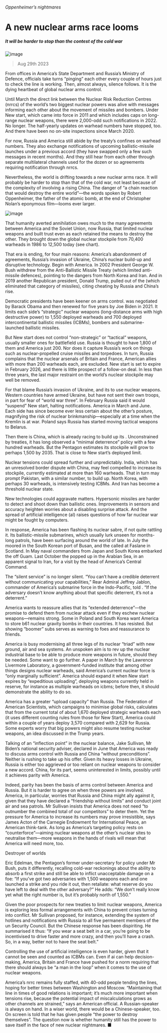 ###### Oppenheimer’s nightmares
# A new nuclear arms race looms 
##### It will be harder to stop than the contest of the cold war 
![image](images/20230902_IRD001.jpg) 
> Aug 29th 2023 
From offices in America’s State Department and Russia’s Ministry of Defence, officials take turns “pinging” each other every couple of hours just to check the line is working. Then, almost always, silence follows. It is the dying heartbeat of global nuclear arms control.
Until March the direct link between the Nuclear Risk Reduction Centres (nrrcs) of the world’s two biggest nuclear powers was alive with messages informing each other about the movement of missiles and bombers. Under New start, which came into force in 2011 and which includes caps on long-range nuclear weapons, there were 2,000-odd such notifications in 2022. No longer. The half-yearly updates on warhead numbers have stopped, too. And there have been no on-site inspections since March 2020. 
For now, Russia and America still abide by the treaty’s confines on warhead numbers. They also exchange notifications of upcoming ballistic-missile launches under a previous accord (they have swapped only a few such messages in recent months). And they still hear from each other through separate multilateral channels used for the dozen or so agreements requiring notification through nrrcs.
Nevertheless, the world is drifting towards a new nuclear arms race. It will probably be harder to stop than that of the cold war, not least because of the complexity of  involving a rising China. The danger of “a chain reaction that would destroy the entire world”—the words spoken by Robert Oppenheimer, the father of the atomic bomb, at the end of Christopher Nolan’s eponymous film—looms ever larger.
![image](images/20230902_IRC348.png) 

That humanity averted annihilation owes much to the many agreements between America and the Soviet Union, now Russia, that limited nuclear weapons and built trust even as each retained the means to destroy the other. They brought down the global nuclear stockpile from 70,400 warheads in 1986 to 12,500 today (see chart). 
That era is ending, for four main reasons: America’s abandonment of agreements, Russia’s invasion of Ukraine, China’s nuclear build-up and disruptive technology. Begin with America. In 2002 President George W. Bush withdrew from the Anti-Ballistic Missile Treaty (which limited anti-missile defences), pointing to the dangers from North Korea and Iran. And in 2019 another Republican president, Donald Trump, pulled out of the  (which eliminated that category of missiles), citing cheating by Russia and China’s rise. 
Democratic presidents have been keener on arms control.  was negotiated by Barack Obama and then renewed for five years by Joe Biden in 2021. It limits each side’s “strategic” nuclear weapons (long-distance arms with high destructive power) to 1,550 deployed warheads and 700 deployed intercontinental ballistic missiles (ICBMs), bombers and submarine-launched ballistic missiles.
But New start does not control “non-strategic” or “tactical” weapons, usually smaller ones for battlefield use. Russia is thought to have 1,800 of them and America just 200. Nor does it capture Russia’s work on things such as nuclear-propelled cruise missiles and torpedoes. In turn, Russia complains that the nuclear arsenals of Britain and France, American allies with more than 200 warheads each, are excluded. New start is set to expire in February 2026, and there is little prospect of a follow-on deal. In less than three years, the last major restraint on the world’s nuclear stockpile may well be removed.
For that blame Russia’s invasion of Ukraine, and its  to use nuclear weapons. Western countries have armed Ukraine, but have not sent their own troops, in part for fear of “world war three”. In February Russia said it would “suspend” New start, halting notifications. America  in March and June. Each side has since become ever less certain about the other’s posture, magnifying the risk of nuclear brinkmanship—especially at a time when the Kremlin is at war. Poland says Russia has started moving tactical weapons to Belarus. 
Then there is China, which is already racing to build up its . Unconstrained by treaties, it has long observed a “minimal deterrence” policy with a few hundred warheads. But the Pentagon estimates its stockpile will grow to perhaps 1,500 by 2035. That is close to New start’s deployed limit.
Nuclear tensions could spread further and unpredictably. India, which has an unresolved border dispute with China, may feel compelled to increase its stockpile, currently estimated at more than 160 warheads. That in turn may prompt Pakistan, with a similar number, to build up. North Korea, with perhaps 30 warheads, is intensively testing ICBMs. And Iran has become a threshold nuclear state.
New technologies could aggravate matters. Hypersonic missiles are harder to detect and shoot down than ballistic ones. Improvements in sensors and accuracy heighten worries about a disabling surprise attack. And the spread of artificial intelligence (aI) raises questions of how far nuclear war might be fought by computers.
In response, America has been flashing its nuclear sabre, if not quite rattling it. Its ballistic-missile submarines, which usually lurk unseen for months-long patrols, have been surfacing around the world of late. In July the  moored in the South Korean port of Busan, and the  called at Faslane in Scotland. In May naval commanders from Japan and South Korea embarked the  off Guam. Last October the  popped up in the Arabian Sea, in an apparent signal to Iran, for a visit by the head of America’s Central Command.
The “silent service” is no longer silent. “You can’t have a credible deterrent without communicating your capabilities,” Rear Admiral Jeffrey Jablon, commander of America’s submarine force in the Indo-Pacific, told . “If the adversary doesn’t know anything about that specific deterrent, it’s not a deterrent.” 
America wants to reassure allies that its “extended deterrence”—the promise to defend them from nuclear attack even if they eschew nuclear weapons—remains strong. Some in Poland and South Korea want America to store b61 nuclear gravity bombs in their countries. It has resisted. But showing “boomer” subs serves as warning to foes and reassurance to friends. 
America is busy modernising all three legs of its nuclear “triad” with new ground, air and sea systems. An unspoken aim is to rev up the nuclear industrial base to be able to produce more weapons in future, should they be needed. Some want to go further. A paper in March by the Lawrence Livermore Laboratory, a government-funded institute that among other things designs nuclear warheads, said America’s current nuclear force is “only marginally sufficient”. America should expand it when New start expires by “expeditious uploading”, deploying weapons currently held in reserve, for instance as multiple warheads on icbms; before then, it should demonstrate the ability to do so.
America has a greater “upload capacity” than Russia. The Federation of American Scientists, which campaigns to minimise global risks, calculates that from the current total of about 1,670 deployed strategic warheads each (it uses different counting rules from those for New Start), America could within a couple of years deploy 3,570 compared with 2,629 for Russia. Some experts worry that big powers might also resume testing nuclear weapons, an idea discussed in the Trump years. 
Talking of an “inflection point” in the nuclear balance, Jake Sullivan, Mr Biden’s national security adviser, declared in June that America was ready to discuss arms control with Russia and China “without preconditions”. Neither is rushing to take up his offer. Given its heavy losses in Ukraine, Russia is either too aggrieved or too reliant on nuclear weapons to consider a new accord. China, for its part, seems uninterested in limits, possibly until it achieves parity with America. 
Indeed, parity has been the basis of arms control between America and Russia. But it is harder to agree on when three powers are involved. America, in particular, worries that Russia and China might ally against it, given that they have declared a “friendship without limits” and conduct joint air and sea patrols. Mr Sullivan insists that America does not need “to outnumber the combined total of our competitors” to deter them. Yet the pressure for America to increase its numbers may prove irresistible, says James Acton of the Carnegie Endowment for International Peace, an American think-tank. As long as America’s targeting policy rests on “counterforce”—aiming nuclear weapons at the other’s nuclear sites to neutralise them—more weapons in the hands of rivals will mean that America will need more, too. 
Destroyer of worlds
Eric Edelman, the Pentagon’s former under-secretary for policy under Mr Bush, puts it differently, recalling cold-war reckonings about the ability to absorb a first strike and still be able to inflict unacceptable damage on a foe: “If you’ve got two adversaries with 1,500 weapons each and one launched a strike and you ride it out, then retaliate: what reserve do you have left to deal with the other adversary?” He adds: “We don’t really know yet what the right number is, but it’s probably north of 1,550.”
Given the poor prospects for new treaties to limit nuclear weapons, America is exploring less formal arrangements with China to prevent crises turning into conflict. Mr Sullivan proposed, for instance, extending the system of hotlines and notifications with Russia to all five permanent members of the un Security Council. But the Chinese response has been dispiriting. He summarised it thus: “If you wear a seat belt in a car, you’re going to be incentivised to drive faster and more crazy, and then you’ll have a crash. So, in a way, better not to have the seat belt.” 
Controlling the use of artificial intelligence is even harder, given that it cannot be seen and counted as ICBMs can. Even if ai can help decision-making, America, Britain and France have pushed for a norm requiring that there should always be “a man in the loop” when it comes to the use of nuclear weapons.
America’s nrrc remains fully staffed, with 40-odd people tending the lines, hoping for better times between Washington and Moscow. “Maintaining that line in times of good relations is important; it’s much more important when tensions rise, because the potential impact of miscalculations grows as other channels are strained,” says an American official. A Russian-speaker is always on hand. In a wiser world, there would be a Chinese-speaker, too. On screen  is told that he has given people “the power to destroy themselves”. The question now is whether humanity still has the power to save itself in the face of new nuclear nightmares. ■

